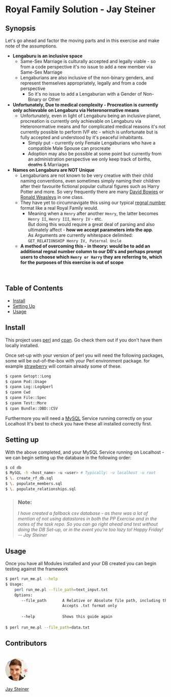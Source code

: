 # Royal Family Solution - Jay Steiner

## Synopsis
Let's go ahead and factor the moving parts and in this exercise and make note of the assumptions.

  + **Lengaburu is an inclusive space**
    + Same-Sex Marriage is culturally accepted and legally viable - so from a code perspective it's no issue to add a new member via Same-Sex Marriage
    + Lengaburians are also inclusive of the non-binary genders, and represent themselves appropriately, legally and from a code perspective
      + So it's no issue to add a Lengaburian with a Gender of Non-Binary or Other
  + **Unfortunately, Due to medical complexity - Procreation is currently only achievable on Lengaburu via Heteronormative means**
    + Unfortunately, even in light of Lengaburu being an inclusive planet, procreation is currently only achievable on Lengaburu via Heteronormative means and for    complicated medical reasons it's not currently possible to perform IVF etc - which is unfortunate but is fully accepted and understood by it's peaceful inhabitants.
      + Simply put - currently only Female Lengaburians who have a compatible Male Spouse can procreate
      + Adoption may also be possible at some point but currently from an administration perspective we only keep track of births, ~~deaths~~ & Marriages
   + **Names on Lengaburu are **NOT** Unique**
      + Lengaburians are not known to be very creative with their child naming conventions, even sometimes simply naming their children after their favourite fictional popular cultural figures such as Harry Potter and more. So very frequently there are many [David Bowies](https://en.wikipedia.org/wiki/David_Bowie) or [Ronald Weasleys](https://harrypotter.fandom.com/wiki/Ronald_Weasley) in one class.
      + They have yet to circumnavigate this using our typical [regnal number](https://en.wikipedia.org/wiki/Regnal_number) format like a real Royal Family would.<br/>
        + Meaning when a `Henry` after another `Henry`, the latter becomes `Henry II`, `Henry III`, `Henry IV` - etc.<br/>
          But doing this would require a great deal of parsing and also ultimately affect - **how we accept parameters into the app**.<br/>
          As Arguments are currently whitespace delimited: `GET_RELATIONSHIP Henry IV, Paternal Uncle`
          <br/>
      + **A method of overcoming this - in theory: would be to add an additional regnal number column to our DB's and perhaps prompt users to choose which `Henry or Harry` they are referring to, which for the purposes of this exercise is out of scope**
  <br/>

## Table of Contents
- [Install](#install)
- [Setting Up](#usage)
- [Usage](#usage)

## Install
This project uses [perl](https://www.perl.org/) and [cpan](https://metacpan.org/). Go check them out if you don't have them locally installed.

Once set-up with your version of perl you will need the following packages, some will be out-of-the-box with your Perl environment package.
for example [strawberry](https://strawberryperl.com/) will contain already some of these.

```sh
$ cpanm Getopt::Long
$ cpanm Pod::Usage
$ cpanm Log::Log4perl
$ cpanm Cwd
$ cpanm File::Spec
$ cpanm Test::More
$ cpan Bundle::DBD::CSV
```

Furthermore you will need a [MySQL](https://www.mysql.com/) Service running correctly on your Localhost
It's best to check you have these all installed correctly first.

## Setting up
With the above completed, and your MySQL Service running on Localhost - we can begin setting up the database in the following order:

```sh
$ cd db
$ MySQL -h <host_name> -u <user> # Typically: -u localhost -u root
$ \. create_rf_db.sql
$ \. populate_members.sql
$ \. populate_relationships.sql
```
> ### Note:
> *I have created a fallback csv database - as there was a lot of mention of not using datastores in both the PP Exercise and in the notes of the task repo.
> So you can go right ahead and test without doing the DB Set-up, or in the event you're too lazy to! Happy Friday! -- Jay Steiner*

## Usage
Once you have all Modules installed and your DB created you can begin testing against the framework

```sh
$ perl run_me.pl --help
$ Usage:
    perl run_me.pl --file_path=text_input.txt
    Options:
       --file_path       A Relative or Absolute file path, including the filehandle
                         Accepts .txt format only

       --help            Shows this guide again

$ perl run_me.pl --file_path=data.txt
```

## Contributors
  <br/>
  <img src="assets/unnamed.gif" width="70px"/>

  [Jay Steiner](https://www.linkedin.com/in/jay-steiner)

